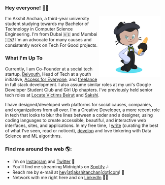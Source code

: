 ### Hey everyone! 👋🏼

<a href="https://akshit.org"><img align="right" src="assets/akshit-octocat.png" width=200></a>

I'm Akshit Anchan, a third-year university student studying towards my Bachelor of Technology in Computer Science Engineering. I'm from Dubai 🇦🇪 and Mumbai 🇮🇳! I'm an advocate for many causes and consistently work on Tech For Good projects.

### What I'm Up To

Currently, I am Co-Founder at a social tech startup, [Beiyouth](https://beiyouth.com), Head of Tech at a youth initiative, [Access for Everyone](https://a4e.org.in), and [freelance](https://akshitanchan.com) in full stack development. I also assume similar roles at my uni's Google Developer Student Club and Girl Up chapters. I've previously held senior tech roles at [Locate Victims Beirut](https://locatevictimsbeirut.org) and [Sakshi](https://sakshi.org.in).

I have designed/developed web platforms for social causes, companies, and organizations from all over. I'm a Creative Developer, a more recent role in tech that looks to blur the lines between a coder and a designer, using coding languages to create accessible, beautiful, and interactive web interfaces, sites, and applications. In my free time, I [write](https://akshitanchan.com/blog) (curating the best of what I've seen, read or noticed), [develop](https://akshitanchan.com) and love tinkering with Data Science and ML algorithms.

### Find me around the web 🌎:

- I'm on [Instagram](https://www.instagram.com/akshitanchan) and [Twitter](https://www.twitter.com/akshitanchan) 📱
- You'll find me streaming Midnights on [Spotify](https://open.spotify.com/user/nqavr44zjkwlk54h88kn25ed9) 🎶
- Reach me by e-mail at [hey[at]akshitanchan[dot]com](mailto:hey@akshitanchan.com)! 📧
- Network with me right here and on [LinkedIn](https://www.linkedin.com/in/akshitanchan) 🤝🏼
